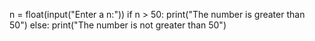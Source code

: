 n = float(input("Enter a n:"))
if n > 50:
    print("The number is greater than 50")
else:
    print("The number is not greater than 50")
